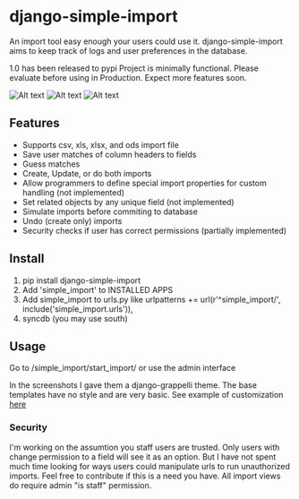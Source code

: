 django-simple-import
====================

An import tool easy enough your users could use it. django-simple-import aims to keep track of logs 
and user preferences in the database. 

1.0 has been released to pypi
Project is minimally functional. Please evaluate before using in Production. Expect more features soon.

![Alt text](https://raw.github.com/burke-software/django-simple-import/master/docs/start_import.png)
![Alt text](https://raw.github.com/burke-software/django-simple-import/master/docs/match_columns.png)
![Alt text](https://raw.github.com/burke-software/django-simple-import/master/docs/do_import.png)

## Features
- Supports csv, xls, xlsx, and ods import file
- Save user matches of column headers to fields
- Guess matches
- Create, Update, or do both imports
- Allow programmers to define special import properties for custom handling (not implemented)
- Set related objects by any unique field (not implemented)
- Simulate imports before commiting to database
- Undo (create only) imports
- Security checks if user has correct permissions (partially implemented)

## Install

1. pip install django-simple-import
1. Add 'simple_import' to INSTALLED APPS
1. Add simple_import to urls.py like
urlpatterns += url(r'^simple_import/', include('simple_import.urls')),
1. syncdb (you may use south)

## Usage

Go to /simple_import/start_import/ or use the admin interface

In the screenshots I gave them a django-grappelli theme. The base templates have no style and are very basic. 
See example of customization [here](https://github.com/burke-software/django-sis/tree/master/templates/simple_import)

### Security
I'm working on the assumtion you staff users are trusted. Only users with change permission 
to a field will see it as an option. But I have not spent much time looking for ways users could
manipulate urls to run unauthorized imports. Feel free to contribute if this is a need you have.
All import views do require admin "is staff" permission.
